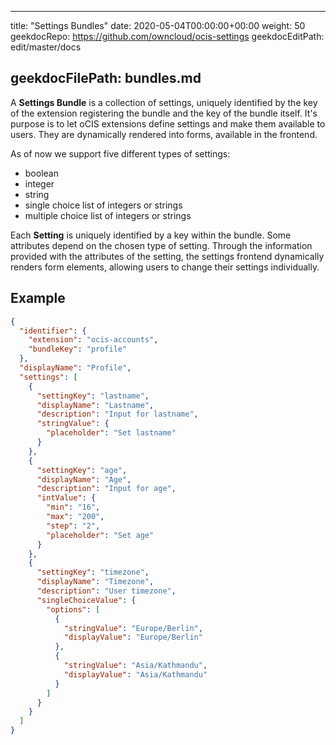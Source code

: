 * * *

title: "Settings Bundles"
date: 2020-05-04T00:00:00+00:00
weight: 50
geekdocRepo: <https://github.com/owncloud/ocis-settings>
geekdocEditPath: edit/master/docs

## geekdocFilePath: bundles.md

A **Settings Bundle** is a collection of settings, uniquely identified by the key of the
extension registering the bundle and the key of the bundle itself. It's purpose is to let
oCIS extensions define settings and make them available to users. They are dynamically
rendered into forms, available in the frontend.

As of now we support five different types of settings:

-   boolean
-   integer
-   string
-   single choice list of integers or strings
-   multiple choice list of integers or strings

Each **Setting** is uniquely identified by a key within the bundle. Some attributes
depend on the chosen type of setting. Through the information provided with the
attributes of the setting, the settings frontend dynamically renders form elements,
allowing users to change their settings individually.

## Example

```json
{
  "identifier": {
    "extension": "ocis-accounts",
    "bundleKey": "profile"
  },
  "displayName": "Profile",
  "settings": [
    {
      "settingKey": "lastname",
      "displayName": "Lastname",
      "description": "Input for lastname",
      "stringValue": {
        "placeholder": "Set lastname"
      }
    },
    {
      "settingKey": "age",
      "displayName": "Age",
      "description": "Input for age",
      "intValue": {
        "min": "16",
        "max": "200",
        "step": "2",
        "placeholder": "Set age"
      }
    },
    {
      "settingKey": "timezone",
      "displayName": "Timezone",
      "description": "User timezone",
      "singleChoiceValue": {
        "options": [
          {
            "stringValue": "Europe/Berlin",
            "displayValue": "Europe/Berlin"
          },
          {
            "stringValue": "Asia/Kathmandu",
            "displayValue": "Asia/Kathmandu"
          }
        ]
      }
    }
  ]
}
```

